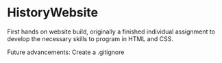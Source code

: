 # HistoryWebsite
First hands on website build, originally a finished individual assignment to develop the necessary skills to program in HTML and CSS. 

Future advancements:
Create a .gitignore
